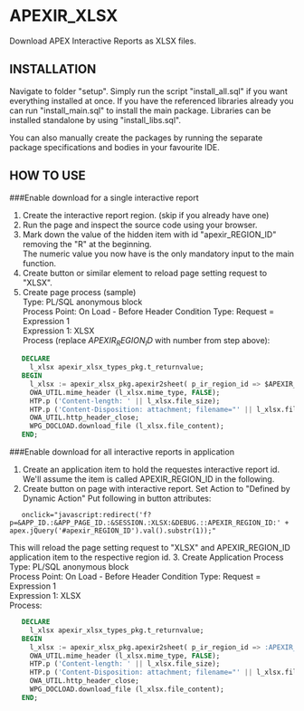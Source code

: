 APEXIR_XLSX
===========

Download APEX Interactive Reports as XLSX files.

INSTALLATION
------------
Navigate to folder "setup".
Simply run the script "install_all.sql" if you want everything installed at once. 
If you have the referenced libraries already you can run "install_main.sql" to install the main package. 
Libraries can be installed standalone by using "install_libs.sql".

You can also manually create the packages by running the separate package specifications and bodies in your favourite IDE.

HOW TO USE
----------
###Enable download for a single interactive report

1. Create the interactive report region. (skip if you already have one)
2. Run the page and inspect the source code using your browser.
3. Mark down the value of the hidden item with id "apexir_REGION_ID" removing the "R" at the beginning.  
   The numeric value you now have is the only mandatory input to the main function.
4. Create button or similar element to reload page setting request to "XLSX".
5. Create page process (sample)  
   Type: PL/SQL anonymous block  
   Process Point: On Load - Before Header 
   Condition Type: Request = Expression 1  
   Expression 1: XLSX  
   Process (replace $APEXIR_REGION_ID$ with number from step above):
```sql
   DECLARE
     l_xlsx apexir_xlsx_types_pkg.t_returnvalue;
   BEGIN
     l_xlsx := apexir_xlsx_pkg.apexir2sheet( p_ir_region_id => $APEXIR_REGION_ID$);
     OWA_UTIL.mime_header (l_xlsx.mime_type, FALSE);
     HTP.p ('Content-length: ' || l_xlsx.file_size);
     HTP.p ('Content-Disposition: attachment; filename="' || l_xlsx.file_name || '"');
     OWA_UTIL.http_header_close;
     WPG_DOCLOAD.download_file (l_xlsx.file_content);
   END;
``` 

###Enable download for all interactive reports in application  
1. Create an application item to hold the requestes interactive report id. 
   We'll assume the item is called APEXIR_REGION_ID in the following.
2. Create button on page with interactive report. 
   Set Action to "Defined by Dynamic Action" 
   Put following in button attributes:
```
   onclick="javascript:redirect('f?p=&APP_ID.:&APP_PAGE_ID.:&SESSION.:XLSX:&DEBUG.::APEXIR_REGION_ID:' + apex.jQuery('#apexir_REGION_ID').val().substr(1));"
```
   This will reload the page setting request to "XLSX" and APEXIR_REGION_ID application item to the respective region id.
3. Create Application Process 
   Type: PL/SQL anonymous block  
   Process Point: On Load - Before Header 
   Condition Type: Request = Expression 1  
   Expression 1: XLSX  
   Process: 
```sql
   DECLARE
     l_xlsx apexir_xlsx_types_pkg.t_returnvalue;
   BEGIN
     l_xlsx := apexir_xlsx_pkg.apexir2sheet( p_ir_region_id => :APEXIR_REGION_ID);
     OWA_UTIL.mime_header (l_xlsx.mime_type, FALSE);
     HTP.p ('Content-length: ' || l_xlsx.file_size);
     HTP.p ('Content-Disposition: attachment; filename="' || l_xlsx.file_name || '"');
     OWA_UTIL.http_header_close;
     WPG_DOCLOAD.download_file (l_xlsx.file_content);
   END;
``` 
